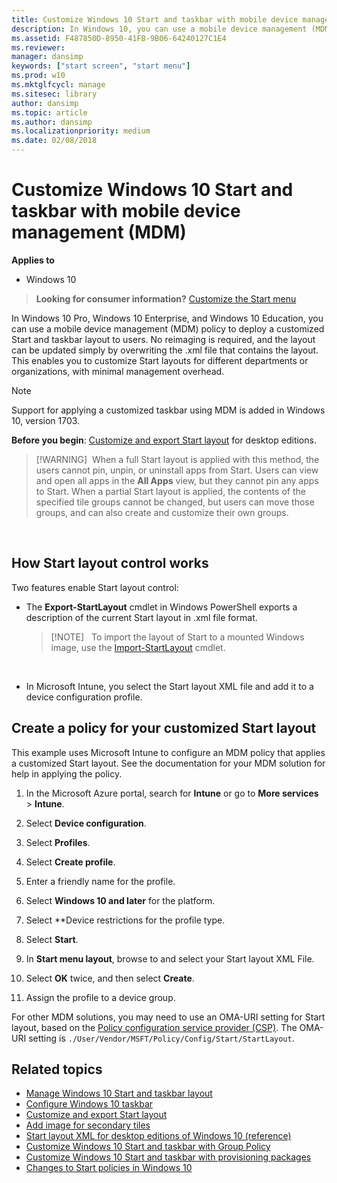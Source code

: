 ```yaml
---
title: Customize Windows 10 Start and taskbar with mobile device management (MDM) (Windows 10)
description: In Windows 10, you can use a mobile device management (MDM) policy to deploy a customized Start and tasbkar layout to users.
ms.assetid: F487850D-8950-41FB-9B06-64240127C1E4
ms.reviewer: 
manager: dansimp
keywords: ["start screen", "start menu"]
ms.prod: w10
ms.mktglfcycl: manage
ms.sitesec: library
author: dansimp
ms.topic: article
ms.author: dansimp
ms.localizationpriority: medium
ms.date: 02/08/2018
---
```


# Customize Windows 10 Start and taskbar with mobile device management (MDM)


**Applies to**

- Windows 10


>**Looking for consumer information?** [Customize the Start menu](https://go.microsoft.com/fwlink/p/?LinkId=623630)

In Windows 10 Pro, Windows 10 Enterprise, and Windows 10 Education, you can use a mobile device management (MDM) policy to deploy a customized Start and taskbar layout to users. No reimaging is required, and the layout can be updated simply by overwriting the .xml file that contains the layout. This enables you to customize Start layouts for different departments or organizations, with minimal management overhead.

>[!NOTE]
>Support for applying a customized taskbar using MDM is added in Windows 10, version 1703.

**Before you begin**: [Customize and export Start layout](customize-and-export-start-layout.md) for desktop editions.

>[!WARNING] 
>When a full Start layout is applied with this method, the users cannot pin, unpin, or uninstall apps from Start. Users can view and open all apps in the **All Apps** view, but they cannot pin any apps to Start. When a partial Start layout is applied, the contents of the specified tile groups cannot be changed, but users can move those groups, and can also create and customize their own groups.

 

## <a href="" id="bkmk-howstartscreencontrolworks"></a>How Start layout control works


Two features enable Start layout control:

-   The **Export-StartLayout** cmdlet in Windows PowerShell exports a description of the current Start layout in .xml file format. 

    >[!NOTE]  
    >To import the layout of Start to a mounted Windows image, use the [Import-StartLayout](https://docs.microsoft.com/powershell/module/startlayout/import-startlayout) cmdlet.

     

-   In Microsoft Intune, you select the Start layout XML file and add it to a device configuration profile. 

## <a href="" id="bkmk-domaingpodeployment"></a>Create a policy for your customized Start layout


This example uses Microsoft Intune to configure an MDM policy that applies a customized Start layout. See the documentation for your MDM solution for help in applying the policy.

1.  In the Microsoft Azure portal, search for **Intune** or go to **More services** > **Intune**.

2.  Select **Device configuration**.

3.  Select **Profiles**.

4.  Select **Create profile**.

5.  Enter a friendly name for the profile.

6.  Select **Windows 10 and later** for the platform.

7. Select **Device restrictions for the profile type.

8. Select **Start**.

9. In **Start menu layout**, browse to and select your Start layout XML File.

10. Select **OK** twice, and then select **Create**.

11. Assign the profile to a device group.

For other MDM solutions, you may need to use an OMA-URI setting for Start layout, based on the [Policy configuration service provider (CSP)](https://go.microsoft.com/fwlink/p/?LinkID=623244). The OMA-URI setting is `./User/Vendor/MSFT/Policy/Config/Start/StartLayout`.


## Related topics


- [Manage Windows 10 Start and taskbar layout](windows-10-start-layout-options-and-policies.md)
- [Configure Windows 10 taskbar](configure-windows-10-taskbar.md)
- [Customize and export Start layout](customize-and-export-start-layout.md)
- [Add image for secondary tiles](start-secondary-tiles.md)
- [Start layout XML for desktop editions of Windows 10 (reference)](start-layout-xml-desktop.md)
- [Customize Windows 10 Start and taskbar with Group Policy](customize-windows-10-start-screens-by-using-group-policy.md)
- [Customize Windows 10 Start and taskbar with provisioning packages](customize-windows-10-start-screens-by-using-provisioning-packages-and-icd.md)
- [Changes to Start policies in Windows 10](changes-to-start-policies-in-windows-10.md)
 

 





